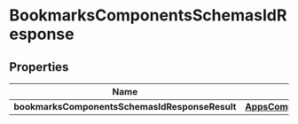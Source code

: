 # BookmarksComponentsSchemasIdResponse

## Properties
Name | Type | Description | Notes
------------ | ------------- | ------------- | -------------
**bookmarksComponentsSchemasIdResponseResult** | [**AppsComponentsschemasidResponseResult**](AppsComponentsschemasidResponseResult.md) |  |  [optional]

